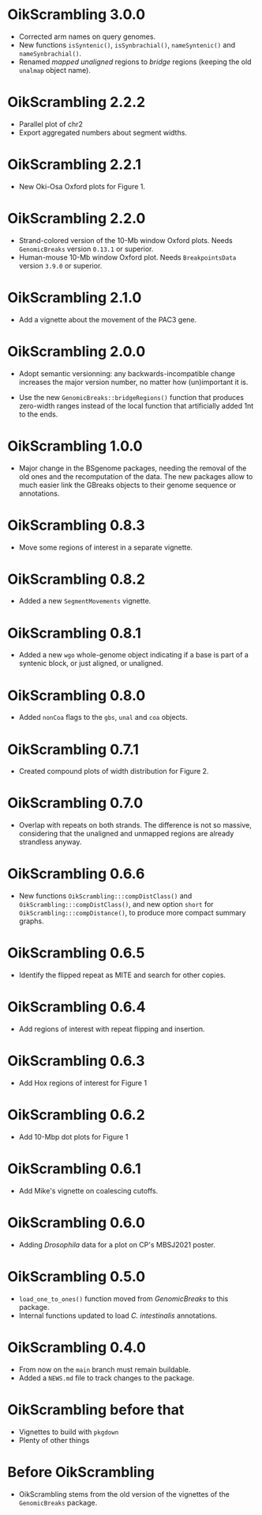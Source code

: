# OikScrambling 3.0.0

* Corrected arm names on query genomes.
* New functions `isSyntenic()`, `isSynbrachial()`,
  `nameSyntenic()` and `nameSynbrachial()`.
* Renamed _mapped unaligned_ regions to _bridge_ regions (keeping the old
  `unalmap` object name).

# OikScrambling 2.2.2

* Parallel plot of chr2
* Export aggregated numbers about segment widths.

# OikScrambling 2.2.1

* New Oki-Osa Oxford plots for Figure 1.

# OikScrambling 2.2.0

* Strand-colored version of the 10-Mb window Oxford plots.  Needs
  `GenomicBreaks` version `0.13.1` or superior.
* Human-mouse 10-Mb window Oxford plot.  Needs `BreakpointsData`
  version `3.9.0` or superior.

# OikScrambling 2.1.0

* Add a vignette about the movement of the PAC3 gene.

# OikScrambling 2.0.0

* Adopt semantic versionning: any backwards-incompatible change increases
  the major version number, no matter how (un)important it is.

* Use the new `GenomicBreaks::bridgeRegions()` function that produces
  zero-width ranges instead of the local function that artificially
  added 1nt to the ends.

# OikScrambling 1.0.0

* Major change in the BSgenome packages, needing the removal of the old ones
  and the recomputation of the data.  The new packages allow to much easier
  link the GBreaks objects to their genome sequence or annotations.

# OikScrambling 0.8.3

* Move some regions of interest in a separate vignette.

# OikScrambling 0.8.2

* Added a new `SegmentMovements` vignette.

# OikScrambling 0.8.1

* Added a new `wgo` whole-genome object indicating if a base is part of a
  syntenic block, or just aligned, or unaligned.

# OikScrambling 0.8.0

* Added `nonCoa` flags to the `gbs`, `unal` and `coa` objects.

# OikScrambling 0.7.1

* Created compound plots of width distribution for Figure 2.

# OikScrambling 0.7.0

* Overlap with repeats on both strands.  The difference is not so massive,
  considering that the unaligned and unmapped regions are already strandless
  anyway.

# OikScrambling 0.6.6

* New functions `OikScrambling:::compDistClass()` and
  `OikScrambling:::compDistClass()`, and new option `short` for
  `OikScrambling:::compDistance()`, to produce more compact summary graphs.

# OikScrambling 0.6.5

* Identify the flipped repeat as MITE and search for other copies.

# OikScrambling 0.6.4

* Add regions of interest with repeat flipping and insertion.

# OikScrambling 0.6.3

* Add Hox regions of interest for Figure 1

# OikScrambling 0.6.2

* Add 10-Mbp dot plots for Figure 1

# OikScrambling 0.6.1

* Add Mike's vignette on coalescing cutoffs.

# OikScrambling 0.6.0

* Adding _Drosophila_ data for a plot on CP's MBSJ2021 poster.

# OikScrambling 0.5.0

* `load_one_to_ones()` function moved from _GenomicBreaks_ to this package.
* Internal functions updated to load _C. intestinalis_ annotations.

# OikScrambling 0.4.0

* From now on the `main` branch must remain buildable.
* Added a `NEWS.md` file to track changes to the package.

# OikScrambling before that

* Vignettes to build with `pkgdown`
* Plenty of other things

# Before OikScrambling

* OikScrambling stems from the old version of the vignettes
  of the `GenomicBreaks` package.
